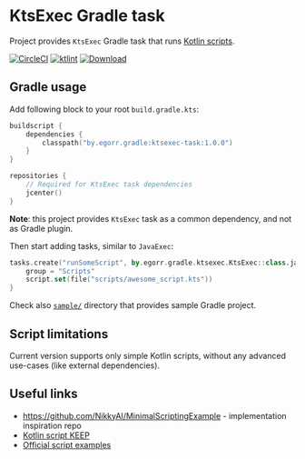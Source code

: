# KtsExec Gradle task

Project provides `KtsExec` Gradle task that runs [Kotlin scripts](https://github.com/Kotlin/KEEP/blob/scripting/proposals/scripting-support.md).

[![CircleCI](https://circleci.com/gh/Tapchicoma/ktsexec-gradle.svg?style=svg)](https://circleci.com/gh/Tapchicoma/ktsexec-gradle)
[![ktlint](https://img.shields.io/badge/code%20style-%E2%9D%A4-FF4081.svg)](https://ktlint.github.io/)
[![Download](https://api.bintray.com/packages/tapchicoma/maven/ktsexec-task/images/download.svg)](https://bintray.com/tapchicoma/maven/ktsexec-task/_latestVersion)

## Gradle usage

Add following block to your root `build.gradle.kts`:
```kotlin
buildscript {
    dependencies {
        classpath("by.egorr.gradle:ktsexec-task:1.0.0")
    }
}

repositories {
    // Required for KtsExec task dependencies
    jcenter()
}
```
**Note**: this project provides `KtsExec` task as a common dependency, 
and not as Gradle plugin.

Then start adding tasks, similar to `JavaExec`:
```kotlin
tasks.create("runSomeScript", by.egorr.gradle.ktsexec.KtsExec::class.java) {
    group = "Scripts"
    script.set(file("scripts/awesome_script.kts"))
}

```

Check also [`sample/`](sample/) directory that provides sample Gradle project.

## Script limitations

Current version supports only simple Kotlin scripts, 
without any advanced use-cases (like external dependencies).

## Useful links

- https://github.com/NikkyAI/MinimalScriptingExample - implementation inspiration repo
- [Kotlin script KEEP](https://github.com/Kotlin/KEEP/blob/scripting/proposals/scripting-support.md)
- [Official script examples](https://github.com/JetBrains/kotlin/tree/master/libraries/examples/scripting)
